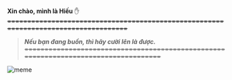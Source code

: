 **Xin chào, mình là Hiếu** ✋
~~====================================================================================~~
>***Nếu bạn đang buồn, thì hãy cười lên là được.***
~~====================================================================================~~

![meme](https://i.imgur.com/lVlPvCB.gif)
